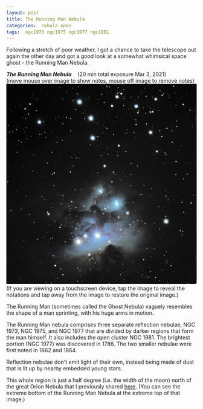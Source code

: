 ```yaml
---
layout: post
title: The Running Man Nebula
categories:  nebula open 
tags:  ngc1973 ngc1975 ngc1977 ngc1981
---
```

Following a stretch of poor weather, I got a chance to take the telescope out again the other day and got a good look at a somewhat whimsical space ghost - the Running Man Nebula.

_**The Running Man Nebula**_  &nbsp;&nbsp; (20 min total exposure Mar 3, 2021)<br>    (move mouse over image to show notes, mouse off image to remove notes)<br>
<img src = "../images/ngc1977+ngc1973+ngc1981+m43_2021-03-03T20_58_24_Stack_16bits_402frames_1206s_bin40pc.jpg"
alt = "Running Man Nebula as viewed by Celestron RASA 8"
onmouseover = "this.src='../images/ngc1977+ngc1973+ngc1981+m43_2021-03-03t20_58_24_stack_16bits_402frames_1206s_bin40pc_notes.jpg'"
onmouseout = "this.src='../images/ngc1977+ngc1973+ngc1981+m43_2021-03-03T20_58_24_Stack_16bits_402frames_1206s_bin40pc.jpg'"
/>
<br>
(If you are viewing on a touchscreen device, tap the image to reveal the notations and tap away from the image to restore the original image.)

The Running Man (sometimes called the Ghost Nebula) vaguely resembles the shape of a man sprinting, with his huge arms in motion.

The Running Man nebula comprises three separate reflection nebulae, NGC 1973, NGC 1975, and NGC 1977 that are divided by darker regions that form the man himself. It also includes the open cluster NGC 1981. The brightest portion (NGC 1977) was discovered in 1786. The two smaller nebulae were first noted in 1862 and 1864.  

Reflection nebulae don't emit light of their own, instead being made of dust that is lit up by nearby embedded young stars.

This whole region is just a half degree (i.e. the width of the moon) north of the great Orion Nebula that I previously shared [here](../Orion-Nebula/index.html). (You can see the extreme bottom of the Running Man Nebula at the extreme top of that image.)